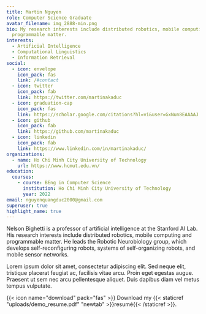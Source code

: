```yaml
---
title: Martin Nguyen
role: Computer Science Graduate
avatar_filename: img_2888-min.png
bio: My research interests include distributed robotics, mobile computing and
  programmable matter.
interests:
  - Artificial Intelligence
  - Computational Linguistics
  - Information Retrieval
social:
  - icon: envelope
    icon_pack: fas
    link: /#contact
  - icon: twitter
    icon_pack: fab
    link: https://twitter.com/martinakaduc
  - icon: graduation-cap
    icon_pack: fas
    link: https://scholar.google.com/citations?hl=vi&user=GxNun8EAAAAJ
  - icon: github
    icon_pack: fab
    link: https://github.com/martinakaduc
  - icon: linkedin
    icon_pack: fab
    link: https://www.linkedin.com/in/martinakaduc/
organizations:
  - name: Ho Chi Minh City University of Technology
    url: https://www.hcmut.edu.vn/
education:
  courses:
    - course: BEng in Computer Science
      institution: Ho Chi Minh City University of Technology
      year: 2022
email: nguyenquangduc2000@gmail.com
superuser: true
highlight_name: true
---
```


Nelson Bighetti is a professor of artificial intelligence at the Stanford AI Lab. His research interests include distributed robotics, mobile computing and programmable matter. He leads the Robotic Neurobiology group, which develops self-reconfiguring robots, systems of self-organizing robots, and mobile sensor networks.

Lorem ipsum dolor sit amet, consectetur adipiscing elit. Sed neque elit, tristique placerat feugiat ac, facilisis vitae arcu. Proin eget egestas augue. Praesent ut sem nec arcu pellentesque aliquet. Duis dapibus diam vel metus tempus vulputate.

{{< icon name="download" pack="fas" >}} Download my {{< staticref "uploads/demo_resume.pdf" "newtab" >}}resumé{{< /staticref >}}.
